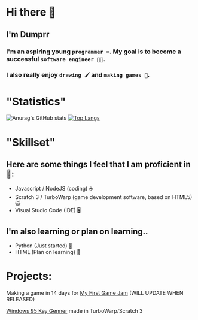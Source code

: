 # Hi there 👋
## I'm Dumprr
### I'm an aspiring young `programmer ⌨️`. My goal is to become a successful `software engineer 👨‍💻`.
### I also really enjoy `drawing 🖌️` and `making games 👾`.

#
#
# "Statistics"

![Anurag's GitHub stats](https://github-readme-stats.vercel.app/api?username=Dumprr&show_icons=true&theme=tokyonight)
[![Top Langs](https://github-readme-stats.vercel.app/api/top-langs/?username=Dumprr&layout=donut)](https://github.com/anuraghazra/github-readme-stats)

#
#
# "Skillset"
## Here are some things I feel that I am proficient in 💪:
- Javascript / NodeJS (coding) ☕
- Scratch 3 / TurboWarp (game development software, based on HTML5) 😺
- Visual Studio Code (IDE) 🖥️ 

## I'm also learning or plan on learning..
- Python (Just started) 🐍
- HTML (Plan on learning) 📝
##
#



# Projects:

Making a game in 14 days for [My First Game Jam](https://itch.io/jam/my-first-game-jam-summer-2023) (WILL UPDATE WHEN RELEASED)

[Windows 95 Key Genner](https://dumprr.github.io/Win95CDKey/) made in TurboWarp/Scratch 3 




